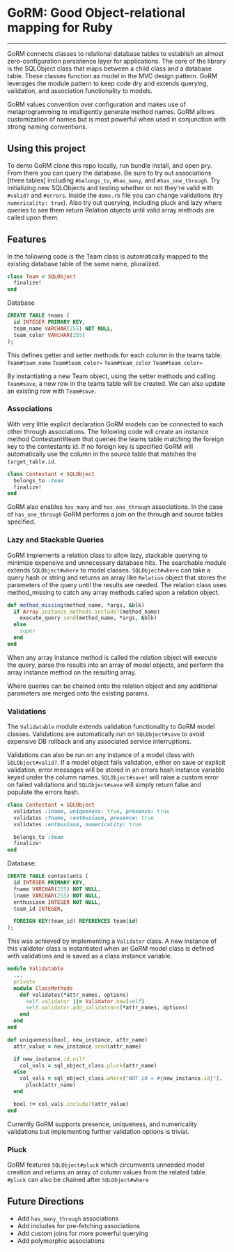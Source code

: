 # GoRM: Good Object-relational mapping for Ruby
***
GoRM connects classes to relational database tables to establish an almost zero-configuration persistence layer for applications. The core of the library is the SQLObject class that maps between a child class and a database table. These classes function as model in the MVC design pattern. GoRM leverages the module pattern to keep code dry and extends querying, validation, and association functionality to models.

GoRM values convention over configuration and makes use of metaprogramming to intelligently generate method names. GoRM allows customization of names but is most powerful when used in conjunction with strong naming conventions.

## Using this project

To demo GoRM clone this repo locally, run bundle install, and open pry. From there you can query the database. Be sure to try out associations [three tables] including `#belongs_to`, `#has_many`, and `#has_one_through`. Try initializing new SQLObjects and testing whether or not they're valid with `#valid?` and `#errors`. Inside the `demo.rb` file you can change validations (try `numericality: true`). Also try out querying, including pluck and lazy where queries to see them return Relation objects until valid array methods are called upon them.

## Features
In the following code is the Team class is automatically mapped to the existing database table of the same name, pluralized.

```` ruby
class Team < SQLObject
  finalize!
end
````
Database

```` SQL
CREATE TABLE teams (
  id INTEGER PRIMARY KEY,
  team_name VARCHAR(255) NOT NULL,
  team_color VARCHAR(255)
);
````

This defines getter and setter methods for each column in the teams table: `Team#team_name` `Team#team_color=` `Team#team_color` `Team#team_color=`

By instantiating a new Team object, using the setter methods and calling `Team#save`, a new row in the teams table will be created. We can also update an existing row with `Team#save`.

### Associations

With very little explicit declaration GoRM models can be connected to each other through associations. The following code will create an instance method Contestant#team that queries the teams table matching the foreign key to the contestants id. If no foreign key is specified GoRM will automatically use the column in the source table that matches the `target_table.id`.

```` Ruby
class Contestant < SQLObject
  belongs_to :team
  finalize!
end
````

GoRM also enables `has_many` and `has_one_through` associations. In the case of `has_one_through` GoRM performs a join on the through and source tables specified.

### Lazy and Stackable Queries

GoRM implements a relation class to allow lazy, stackable querying to minimize expensive and unnecessary database hits. The searchable module extends `SQLObject#where` to model classes. `SQLObject#where` can take a query hash or string and returns an array like `Relation` object that stores the parameters of the query until the results are needed. The relation class uses method_missing to catch any array methods called upon a relation object.

```` ruby
def method_missing(method_name, *args, &blk)
  if Array.instance_methods.include?(method_name)
    execute_query.send(method_name, *args, &blk)
  else
    super
  end
end
````

When any array instance method is called the relation object will execute the query, parse the results into an array of model objects, and perform the array instance method on the resulting array.

Where queries can be chained onto the relation object and any additional parameters are merged onto the existing params.


### Validations

The `Validatable` module extends validation functionality to GoRM model classes. Validations are automatically run on `SQLObject#save` to avoid expensive DB rollback and any associated service interruptions.

Validations can also be run on any instance of a model class with `SQLObject#valid?`. If a model object fails validation, either on save or explicit validation, error messages will be stored in an errors hash instance variable keyed under the column names. `SQLObject#save!` will raise a custom error on failed validations and `SQLObject#save` will simply return false and populate the errors hash.

```` Ruby
class Contestant < SQLObject
  validates :lname, uniqueness: true, presence: true
  validates :fname, :enthusiasm, presence: true
  validates :enthusiasm, numericality: true

  belongs_to :team
  finalize!
end
````

Database:

```` SQL
CREATE TABLE contestants (
  id INTEGER PRIMARY KEY,
  fname VARCHAR(255) NOT NULL,
  lname VARCHAR(255) NOT NULL,
  enthusiasm INTEGER NOT NULL,
  team_id INTEGER,

  FOREIGN KEY(team_id) REFERENCES team(id)
);
````

This was achieved by implementing a `Validator` class. A new instance of this validator class is instantiated when an GoRM model class is defined with validations and is saved as a class instance variable.

```` ruby
module Validatable
  ...
  private
  module ClassMethods
    def validates(*attr_names, options)
      self.validator ||= Validator.new(self)
      self.validator.add_validations(*attr_names, options)
    end
  end
end
````

```` ruby
def uniqueness(bool, new_instance, attr_name)
  attr_value = new_instance.send(attr_name)

  if new_instance.id.nil?
    col_vals = sql_object_class.pluck(attr_name)
  else
    col_vals = sql_object_class.where("NOT id = #{new_instance.id}").
      pluck(attr_name)
  end

  bool != col_vals.include?(attr_value)
end
````

Currently GoRM supports presence, uniqueness, and numericality validations but implementing further validation options is trivial.

### Pluck

GoRM features `SQLObject#pluck` which circumvents unneeded model creation and returns an array of column values from the related table. `#pluck` can also be chained after `SQLObject#where`

## Future Directions
* Add `has_many_through` associations
* Add includes for pre-fetching associations
* Add custom joins for more powerful querying
* Add polymorphic associations
